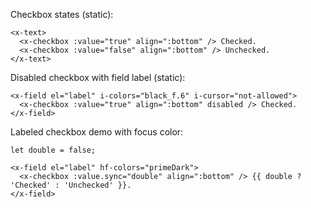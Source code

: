 
Checkbox states (static):

```vue
<x-text>
  <x-checkbox :value="true" align=":bottom" /> Checked.
  <x-checkbox :value="false" align=":bottom" /> Unchecked.
</x-text>
```

Disabled checkbox with field label (static):

```vue
<x-field el="label" i-colors="black_f.6" i-cursor="not-allowed">
  <x-checkbox :value="true" align=":bottom" disabled /> Checked.
</x-field>
```

Labeled checkbox demo with focus color:

```vue
let double = false;

<x-field el="label" hf-colors="primeDark">
  <x-checkbox :value.sync="double" align=":bottom" /> {{ double ? 'Checked' : 'Unchecked' }}.
</x-field>
```
